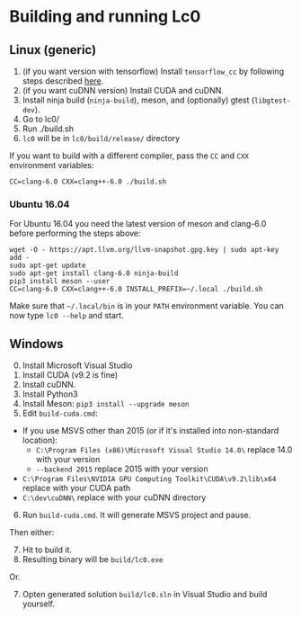 # Building and running Lc0

## Linux (generic)

1. (if you want version with tensorflow) Install `tensorflow_cc` by following steps described [here](https://github.com/FloopCZ/tensorflow_cc).
2. (if you want cuDNN version) Install CUDA and cuDNN.
3. Install ninja build (`ninja-build`), meson, and (optionally) gtest (`libgtest-dev`).
4. Go to lc0/
5. Run ./build.sh
6. `lc0` will be in `lc0/build/release/` directory

If you want to build with a different compiler, pass the `CC` and `CXX` environment variables:

    CC=clang-6.0 CXX=clang++-6.0 ./build.sh

### Ubuntu 16.04

For Ubuntu 16.04 you need the latest version of meson and clang-6.0 before performing the steps above:

    wget -O - https://apt.llvm.org/llvm-snapshot.gpg.key | sudo apt-key add -
    sudo apt-get update
    sudo apt-get install clang-6.0 ninja-build
    pip3 install meson --user
    CC=clang-6.0 CXX=clang++-6.0 INSTALL_PREFIX=~/.local ./build.sh

Make sure that `~/.local/bin` is in your `PATH` environment variable. You can now type `lc0 --help` and start.


## Windows

0. Install Microsoft Visual Studio
1. Install CUDA (v9.2 is fine)
2. Install cuDNN.
3. Install Python3
4. Install Meson: `pip3 install --upgrade meson`
5. Edit `build-cuda.cmd`:

* If you use MSVS other than 2015 (or if it's installed into non-standard location):
    * `C:\Program Files (x86)\Microsoft Visual Studio 14.0\` replace 14.0 with your version
    * `--backend 2015` replace 2015 with your version
* `C:\Program Files\NVIDIA GPU Computing Toolkit\CUDA\v9.2\lib\x64` replace with your CUDA path
* `C:\dev\cuDNN\` replace with your cuDNN directory

6. Run `build-cuda.cmd`. It will generate MSVS project and pause.

Then either:

7. Hit <Enter> to build it.
8. Resulting binary will be `build/lc0.exe`

Or.

7. Opten generated solution `build/lc0.sln` in Visual Studio and build yourself.
